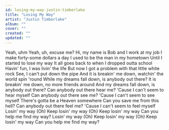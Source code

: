 ```yaml
---
id: losing-my-way-justin-timberlake
title: "Losing My Way"
artist: "Justin Timberlake"
album: ""
cover: ""
created: ""
updated: ""
---
```


Yeah, uhm
Yeah, uh, excuse me?
Hi, my name is Bob and I work at my job
I make forty-some dollars a day
I used to be the man in my hometown
Until I started to lose my way
It all goes back to when I dropped outta school
Havin' fun, I was livin' the life
But now I got a problem with that 
little white rock
See, I can't put down the pipe
And it is breakin' me down, watchin' the world spin 'round
While my dreams fall down, is anybody out there?
It is breakin' me down, no more friends around
And my dreams fall down, is anybody out there?
Can anybody out there hear me?
'Cause I can't seem to hear myself
Can anybody out there see me?
'Cause I can't seem to see myself
There's gotta be a Heaven somewhere
Can you save me from this hell?
Can anybody out there feel me?
'Cause I can't seem to feel myself
Losin' my way (Oh)
Keep losin' my way (Oh)
Keep losin' my way
Can you help me find my way?
Losin' my way (Oh)
Keep losin' my way (Oh)
Keep losin' my way
Can you help me find my way?